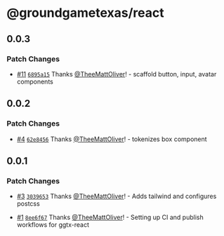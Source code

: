 # @groundgametexas/react

## 0.0.3

### Patch Changes

- [#11](https://github.com/groundgametexas/react/pull/11) [`6895a15`](https://github.com/groundgametexas/react/commit/6895a15447143e718a1de8cec97d3f0d8af47ebe) Thanks [@TheeMattOliver](https://github.com/TheeMattOliver)! - scaffold button, input, avatar components

## 0.0.2

### Patch Changes

- [#4](https://github.com/groundgametexas/react/pull/4) [`62e8456`](https://github.com/groundgametexas/react/commit/62e8456a4b2d6c2e7e0c0fc92293c9e97c2928b0) Thanks [@TheeMattOliver](https://github.com/TheeMattOliver)! - tokenizes box component

## 0.0.1

### Patch Changes

- [#3](https://github.com/groundgametexas/react/pull/3) [`3039653`](https://github.com/groundgametexas/react/commit/30396535c79a8b07b73091af65815a54056a0b4e) Thanks [@TheeMattOliver](https://github.com/TheeMattOliver)! - Adds tailwind and configures postcss

* [#1](https://github.com/groundgametexas/react/pull/1) [`8ee6f67`](https://github.com/groundgametexas/react/commit/8ee6f67fc908064afc51222560fc404974d26cd9) Thanks [@TheeMattOliver](https://github.com/TheeMattOliver)! - Setting up CI and publish workflows for ggtx-react
